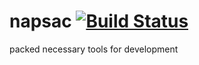 # napsac [![Build Status](https://travis-ci.org/ngtk/napsac.svg?branch=master)](https://travis-ci.org/ngtk/napsac)
packed necessary tools for development

